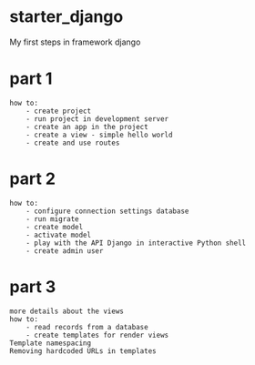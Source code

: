 # starter_django
My first steps in framework django

# part 1
    how to: 
        - create project
        - run project in development server
        - create an app in the project
        - create a view - simple hello world
        - create and use routes

# part 2
    how to:
        - configure connection settings database
        - run migrate
        - create model
        - activate model
        - play with the API Django in interactive Python shell
        - create admin user

# part 3
    more details about the views
    how to:
        - read records from a database
        - create templates for render views    
    Template namespacing
    Removing hardcoded URLs in templates